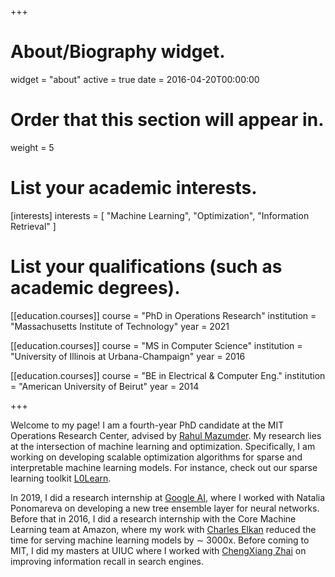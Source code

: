 +++
# About/Biography widget.
widget = "about"
active = true
date = 2016-04-20T00:00:00

# Order that this section will appear in.
weight = 5

# List your academic interests.
[interests]
  interests = [
    "Machine Learning",
    "Optimization",
    "Information Retrieval"
  ]

# List your qualifications (such as academic degrees).
[[education.courses]]
  course = "PhD in Operations Research"
  institution = "Massachusetts Institute of Technology"
  year = 2021

[[education.courses]]
  course = "MS in Computer Science"
  institution = "University of Illinois at Urbana-Champaign"
  year = 2016

[[education.courses]]
  course = "BE in Electrical & Computer Eng."
  institution = "American University of Beirut"
  year = 2014

+++

Welcome to my page! I am a fourth-year PhD candidate at the MIT Operations Research Center, advised by [Rahul Mazumder](http://www.mit.edu/~rahulmaz/). My research lies at the intersection of machine learning and optimization. Specifically, I am working on developing scalable optimization algorithms for sparse and interpretable machine learning models. For instance, check out our sparse learning toolkit [L0Learn](#software).

In 2019, I did a research internship at [Google AI](https://ai.google), where I worked with Natalia Ponomareva on developing a new tree ensemble layer for neural networks. Before that in 2016, I did a research internship with the Core Machine Learning team at Amazon, where my work with [Charles Elkan](http://cseweb.ucsd.edu/~elkan/) reduced the time for serving machine learning models by $\sim$ 3000x. Before coming to MIT, I did my masters at UIUC where I worked with [ChengXiang Zhai](http://czhai.cs.illinois.edu/) on improving information recall in search engines.
